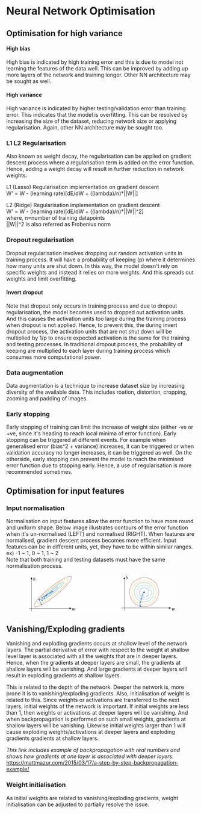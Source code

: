 # Neural Network Optimisation

## Optimisation for high variance
#### High bias
High bias is indicated by high training error and this is due to model not learning the features of the data well. This can be improved by adding up more layers 
of the network and training longer. Other NN architecture may be sought as well.
#### High variance
High variance is indicated by higher testing/validation error than training error. This indicates that the model is overfitting. This can be resolved by increasing the
size of the dataset, reducing network size or applying regularisation. Again, other NN architecture may be sought too. 

### L1 L2 Regularisation
Also known as weight decay, the regularisation can be applied on gradient descent process where a regularisation term is added on the error function. Hence, adding a 
weight decay will result in further reduction in network weights. 

L1 (Lasso) Regularisation implementation on gradient descent<br>
W' = W - (learning rate)[dE/dW + ((lambda)/n)*||W||]

L2 (Ridge) Regularisation implementation on gradient descent<br> 
W' = W - (learning rate)[dE/dW + ((lambda)/n)*||W||^2]
<br> where, n=number of training datapoints
<br>||W||^2 is also referred as Frobenius norm

### Dropout regularisation
Dropout regularisation involves dropping out random activation units in training process. It will have a probability of keeping (p) where it determines 
how many units are shut down. In this way, the model doesn't rely on specific weights and instead it relies on more weights. And this spreads out weights 
and limit overfitting. 

#### Invert dropout
Note that dropout only occurs in training process and due to dropout regularisation, the model becomes used to dropped out activation units. And this causes
the activation units too large during the training process when dropout is not applied. Hence, to prevent this, the during invert dropout process, the activation 
units that are not shut down will be multiplied by 1/p to ensure expected activation is the same for the training and testing processes. In traditional dropout process, 
the probability of keeping are multiplied to each layer during training process which consumes more computational power.

### Data augmentation
Data augmentation is a technique to increase dataset size by increasing diversity of the available data. This includes roation, distortion, cropping, zooming and padding 
of images. 

### Early stopping
Early stopping of training can limit the increase of weight size (either -ve or +ve, since it's heading to reach local minima of error function). Early stopping can be 
triggered at different events. For example when generalised error (bias^2 + variance) increases, it can be triggered or when validation accuracy no longer increases, 
it can be triggered as well. On the otherside, early stopping can prevent the model to reach the minimised error function due to stopping early. Hence, a use of 
regularisation is more recommended sometimes. 
 
## Optimisation for input features
### Input normalisation
Normalisation on input features allow the error function to have more round and uniform shape. Below image illustrates contours of the error function when it's 
un-normalised (LEFT) and normalised (RIGHT). When features are normalised, gradient descent process becomes more efficient. 
Input features can be in different units, yet, they have to be within similar ranges. ex) -1 ~ 1, 0 ~ 1, 1 ~ 2<br>
Note that both training and testing datasets must have the same normalisation process.

<p align="center">
<img src="https://github.com/TravisH0301/learning/blob/master/images/nn_opt1.png" width="400">
</p>

## Vanishing/Exploding gradients
Vanishing and exploding gradients occurs at shallow level of the network layers. The partial derivative of error with respect to the weight at shallow level layer 
is associated with all the weights that are in deeper layers. Hence, when the gradients at deeper layers are small, the gradients at shallow layers will be vanishing.
And large gradients at deeper layers will result in exploding gradients at shallow layers. 

This is related to the depth of the network. Deeper the network is, more prone it is to vanishing/exploding gradients. Also, initialisation of weight is related to this.
Since weights or activations are transferred to the next layers, initial weights of the network is important. If initial weights are less than 1, then weights or activations
at deeper layers will be vanishing. And when backpropagation is performed on such small weights, gradients at shallow layers will be vanishing. Likewise initial weights 
larger than 1 will cause exploding weights/activations at deeper layers and exploding gradients gradients at shallow layers. 

_This link includes example of backpropagation with real numbers and shows how gradients at one layer is associated with deeper layers._
<br>https://mattmazur.com/2015/03/17/a-step-by-step-backpropagation-example/

### Weight initialisation
As initial weights are related to vanishing/exploding gradients, weight initialisation can be adjusted to partially resolve the issue. 
 

